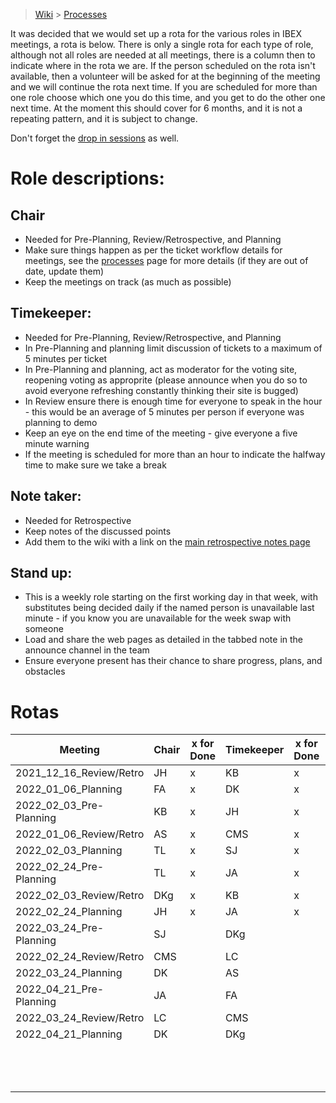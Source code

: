 > [Wiki](Home) > [Processes](Processes)

It was decided that we would set up a rota for the various roles in IBEX meetings, a rota is below. There is only a single rota for each type of role, although not all roles are needed at all meetings, there is a column then to indicate where in the rota we are. If the person scheduled on the rota isn't available, then a volunteer will be asked for at the beginning of the meeting and we will continue the rota next time. If you are scheduled for more than one role choose which one you do this time, and you get to do the other one next time. At the moment this should cover for 6 months, and it is not a repeating pattern, and it is subject to change.

Don't forget the [drop in sessions](https://github.com/ISISComputingGroup/IBEX/wiki/Instrument-Control-Drop-in-Session) as well.

# Role descriptions:
## Chair 
* Needed for Pre-Planning, Review/Retrospective, and Planning
* Make sure things happen as per the ticket workflow details for meetings, see the [processes](Processes) page for more details (if they are out of date, update them)
* Keep the meetings on track (as much as possible)

## Timekeeper:
* Needed for Pre-Planning, Review/Retrospective, and Planning
* In Pre-Planning and planning limit discussion of tickets to a maximum of 5 minutes per ticket
* In Pre-Planning and planning, act as moderator for the voting site, reopening voting as approprite (please announce when you do so to avoid everyone refreshing constantly thinking their site is bugged)
* In Review ensure there is enough time for everyone to speak in the hour - this would be an average of 5 minutes per person if everyone was planning to demo
* Keep an eye on the end time of the meeting - give everyone a five minute warning
* If the meeting is scheduled for more than an hour to indicate the halfway time to make sure we take a break

## Note taker:
* Needed for Retrospective
* Keep notes of the discussed points
* Add them to the wiki with a link on the [main retrospective notes page](Retrospective-Notes)

## Stand up:
* This is a weekly role starting on the first working day in that week, with substitutes being decided daily if the named person is unavailable last minute - if you know you are unavailable for the week swap with someone
* Load and share the web pages as detailed in the tabbed note in the announce channel in the team
* Ensure everyone present has their chance to share progress, plans, and obstacles

# Rotas

| Meeting| Chair | x for Done | Timekeeper | x for Done | Note taker | x for Done |Standup | Week Commencing | x for Done |
| ---| --- | --- | ---| --- | --- | --- |--- | --- | --- |
| 2021_12_16_Review/Retro| JH | x | KB| x | SJ| x |CMS | 03/01/2022 | x |
| 2022_01_06_Planning| FA | x | DK| x | |  |FA | 10/01/2022 | x |
| 2022_02_03_Pre-Planning| KB | x | JH| x | |  |SJ | 17/01/2022 | x |
| 2022_01_06_Review/Retro| AS | x | CMS| x | DK| x  |TL | 24/01/2022 | x |
| 2022_02_03_Planning| TL | x  | SJ| x  | |  |JA | 31/01/2022 | x |
| 2022_02_24_Pre-Planning| TL | x | JA| x | |  |DKg | 07/02/2022 | x |
| 2022_02_03_Review/Retro| DKg | x  | KB| x  | AS| x |AS | 14/02/2022 | x |
| 2022_02_24_Planning| JH | x  | JA | x | |  |KB | 21/02/2022 | x |
| 2022_03_24_Pre-Planning| SJ |   | DKg|   | |  |DK | 28/02/2022 | x |
| 2022_02_24_Review/Retro| CMS |   | LC|   | JH|   |JH | 07/03/2022 | |
| 2022_03_24_Planning| DK |   | AS|   | |  |FA | 14/03/2022 | |
| 2022_04_21_Pre-Planning| JA |   | FA|   | |  |JA | 21/03/2022 | |
| 2022_03_24_Review/Retro| LC |   | CMS|   | LC|   |TL | 28/03/2022 | |
| 2022_04_21_Planning| DK |   | DKg|   | |  |KB | 04/04/2022 | |
| |  |  | |  | |  |CMS | 11/04/2022 | |
| |  |  | |  | |  |LC | 18/04/2022 | |
| |  |  | |  | |  |FA | 25/04/2022 | |

